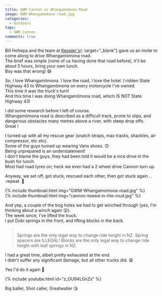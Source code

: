 ```yaml
---
title: GWM Cannon vs Whangamomona Road
image: GWM-Whangamomona-road.jpg
categories:
  - Outdoors
tags:
  - GWM Cannon
comments: true
---
```

Bill Hohepa and the team at [Keppler's](https://keppler.co.nz){: target="_blank"} gave us an invite to come along to drive Whangamõmona road.  
The brief was simple (none of us having done that road before), it'll be about 5 hours, bring your own lunch.  
Boy was that wrong! 😅  

So, I love Whangamõmona. I love the road, I love the hotel. I ridden State Highway 43 to Whangamõmona on every motorcycle I've owned.  
This time it was the truck's turn!  
And this time I was doing Whangamõmona road, which IS NOT State Highway 43!  

I did some research before I left of course.  
Whangamõmona road is described as a difficult track, prone to slips, and dangerous obstacles many metres above a river, with steep drop offs.  
Great !

I turned up with all my rescue gear (snatch straps, max tracks, shackles, air compressor, etc etc).  
Some of the guys turned up wearing Vans shoes. 🙃  
Being unprepared is an understatement!  
I don't blame the guys, they had been told it would be a nice drive in the bush for lunch.  
Most had road tyres on; heck we even had a 2 wheel drive Cannon turn up.

Anyway, we set off, got stuck, rescued each other, then got stuck again .. .repeat. 😬  

{% include thumbnail.html img="GWM-Whangamomona-road.jpg" %}  
{% include thumbnail.html img="cannon-towed-in-the-mud.jpg" %}  

And yep, a couple of the bog holes we had to get winched through (yes, I'm thinking about a winch again 😜).  
The week since, I've lifted the truck.  
I put Dobi springs in the front, and lifting blocks in the back.  

>   <br />
> Springs are the only legal way to change ride height in NZ. Spring spacers are ILLEGAL!  
> Blocks are the only legal way to change ride height with leaf springs in NZ.  

I had a great time, albeit pretty exhausted at the end.  
I didn't suffer any significant damage, but all other trucks did. 😧  

Yes I'd do it again 🤪

{% include youtube.html id="z_OU94LGnZs" %}  

Big baller, Shot caller, Greatwaller 😘
